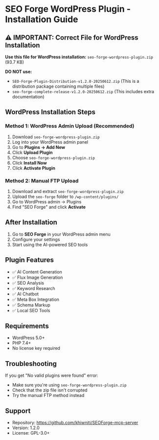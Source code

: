 # SEO Forge WordPress Plugin - Installation Guide

## ⚠️ IMPORTANT: Correct File for WordPress Installation

**Use this file for WordPress installation:**
`seo-forge-wordpress-plugin.zip` (93.7 KB)

**DO NOT use:**
- `SEO-Forge-Plugin-Distribution-v1.2.0-20250612.zip` (This is a distribution package containing multiple files)
- `seo-forge-complete-release-v1.2.0-20250612.zip` (This includes extra documentation)

## WordPress Installation Steps

### Method 1: WordPress Admin Upload (Recommended)
1. Download `seo-forge-wordpress-plugin.zip`
2. Log into your WordPress admin panel
3. Go to **Plugins → Add New**
4. Click **Upload Plugin**
5. Choose `seo-forge-wordpress-plugin.zip`
6. Click **Install Now**
7. Click **Activate Plugin**

### Method 2: Manual FTP Upload
1. Download and extract `seo-forge-wordpress-plugin.zip`
2. Upload the `seo-forge` folder to `/wp-content/plugins/`
3. Go to WordPress admin → Plugins
4. Find "SEO Forge" and click **Activate**

## After Installation
1. Go to **SEO Forge** in your WordPress admin menu
2. Configure your settings
3. Start using the AI-powered SEO tools

## Plugin Features
- ✅ AI Content Generation
- ✅ Flux Image Generation
- ✅ SEO Analysis
- ✅ Keyword Research
- ✅ AI Chatbot
- ✅ Meta Box Integration
- ✅ Schema Markup
- ✅ Local SEO Tools

## Requirements
- WordPress 5.0+
- PHP 7.4+
- No license key required

## Troubleshooting
If you get "No valid plugins were found" error:
- Make sure you're using `seo-forge-wordpress-plugin.zip`
- Check that the zip file isn't corrupted
- Try the manual FTP method instead

## Support
- Repository: https://github.com/khiwniti/SEOForge-mcp-server
- Version: 1.2.0
- License: GPL-3.0+